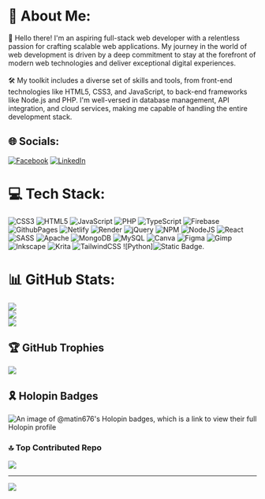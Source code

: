 # 💫 About Me:
👋 Hello there! I'm an aspiring full-stack web developer with a relentless passion for crafting scalable web applications. My journey in the world of web development is driven by a deep commitment to stay at the forefront of modern web technologies and deliver exceptional digital experiences.<br><br>🛠️ My toolkit includes a diverse set of skills and tools, from front-end technologies like HTML5, CSS3, and JavaScript, to back-end frameworks like Node.js and PHP. I'm well-versed in database management, API integration, and cloud services, making me capable of handling the entire development stack.


## 🌐 Socials:
[![Facebook](https://img.shields.io/badge/Facebook-%231877F2.svg?logo=Facebook&logoColor=white)](https://facebook.com/matin.imam) [![LinkedIn](https://img.shields.io/badge/LinkedIn-%230077B5.svg?logo=linkedin&logoColor=white)](https://linkedin.com/in/matinimam) 

# 💻 Tech Stack:
![CSS3](https://img.shields.io/badge/css3-%231572B6.svg?style=plastic&logo=css3&logoColor=white) ![HTML5](https://img.shields.io/badge/html5-%23E34F26.svg?style=plastic&logo=html5&logoColor=white) ![JavaScript](https://img.shields.io/badge/javascript-%23323330.svg?style=plastic&logo=javascript&logoColor=%23F7DF1E) ![PHP](https://img.shields.io/badge/php-%23777BB4.svg?style=plastic&logo=php&logoColor=white) ![TypeScript](https://img.shields.io/badge/typescript-%23007ACC.svg?style=plastic&logo=typescript&logoColor=white) ![Firebase](https://img.shields.io/badge/firebase-%23039BE5.svg?style=plastic&logo=firebase) ![GithubPages](https://img.shields.io/badge/github%20pages-121013?style=plastic&logo=github&logoColor=white) ![Netlify](https://img.shields.io/badge/netlify-%23000000.svg?style=plastic&logo=netlify&logoColor=#00C7B7) ![Render](https://img.shields.io/badge/Render-%46E3B7.svg?style=plastic&logo=render&logoColor=white) ![jQuery](https://img.shields.io/badge/jquery-%230769AD.svg?style=plastic&logo=jquery&logoColor=white) ![NPM](https://img.shields.io/badge/NPM-%23CB3837.svg?style=plastic&logo=npm&logoColor=white) ![NodeJS](https://img.shields.io/badge/node.js-6DA55F?style=plastic&logo=node.js&logoColor=white) ![React](https://img.shields.io/badge/react-%2320232a.svg?style=plastic&logo=react&logoColor=%2361DAFB) ![SASS](https://img.shields.io/badge/SASS-hotpink.svg?style=plastic&logo=SASS&logoColor=white) ![Apache](https://img.shields.io/badge/apache-%23D42029.svg?style=plastic&logo=apache&logoColor=white) ![MongoDB](https://img.shields.io/badge/MongoDB-%234ea94b.svg?style=plastic&logo=mongodb&logoColor=white) ![MySQL](https://img.shields.io/badge/mysql-%2300000f.svg?style=plastic&logo=mysql&logoColor=white) ![Canva](https://img.shields.io/badge/Canva-%2300C4CC.svg?style=plastic&logo=Canva&logoColor=white) ![Figma](https://img.shields.io/badge/figma-%23F24E1E.svg?style=plastic&logo=figma&logoColor=white) ![Gimp](https://img.shields.io/badge/Gimp-657D8B?style=plastic&logo=gimp&logoColor=FFFFFF) ![Inkscape](https://img.shields.io/badge/Inkscape-e0e0e0?style=plastic&logo=inkscape&logoColor=080A13) ![Krita](https://img.shields.io/badge/Krita-203759?style=plastic&logo=krita&logoColor=EEF37B) ![TailwindCSS](https://img.shields.io/badge/tailwindcss-%2338B2AC.svg?style=plastic&logo=tailwind-css&logoColor=white) ![Python]![Static Badge](https://img.shields.io/badge/python-%258A2BE2.svg?style=plastic&logo=python&logoColor=white).
# 📊 GitHub Stats:
![](https://github-readme-stats.vercel.app/api?username=matin676&theme=shades-of-purple&hide_border=false&include_all_commits=false&count_private=false)<br/>
![](https://github-readme-streak-stats.herokuapp.com/?user=matin676&theme=shades-of-purple&hide_border=false)<br/>
![](https://github-readme-stats.vercel.app/api/top-langs/?username=matin676&theme=shades-of-purple&hide_border=false&include_all_commits=false&count_private=false&layout=compact)

## 🏆 GitHub Trophies
![](https://github-profile-trophy.vercel.app/?username=matin676&theme=discord&no-frame=true&no-bg=false&margin-w=4)

## 🎗️ Holopin Badges
![An image of @matin676's Holopin badges, which is a link to view their full Holopin profile](https://holopin.me/matin676)

### 🔝 Top Contributed Repo
![](https://github-contributor-stats.vercel.app/api?username=matin676&limit=5&theme=monokai&combine_all_yearly_contributions=true)

---
[![](https://visitcount.itsvg.in/api?id=matin676&icon=2&color=7)](https://visitcount.itsvg.in)
